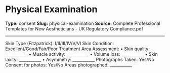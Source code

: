 # Physical Examination

**Type:** consent
**Slug:** physical-examination
**Source:** Complete Professional Templates for New Aestheticians - UK Regulatory Compliance.pdf

---

Skin Type (Fitzpatrick): I/II/III/IV/V/VI Skin Condition: Excellent/Good/Fair/Poor Treatment Area
Assessment:
• Skin quality: ___________
• Muscle activity: ___________
• Volume loss: ___________
• Skin laxity: ___________
• Asymmetry: ___________
Photographs Taken: Yes/No Consent for photos: Yes/No Areas photographed: ___________